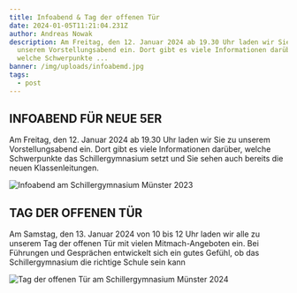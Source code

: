 ```yaml
---
title: Infoabend & Tag der offenen Tür
date: 2024-01-05T11:21:04.231Z
author: Andreas Nowak
description: Am Freitag, den 12. Januar 2024 ab 19.30 Uhr laden wir Sie zu
  unserem Vorstellungsabend ein. Dort gibt es viele Informationen darüber,
  welche Schwerpunkte ...
banner: /img/uploads/infoabemd.jpg
tags:
  - post
---
```

## INFOABEND FÜR NEUE 5ER

Am Freitag, den 12. Januar 2024 ab 19.30 Uhr laden wir Sie zu unserem Vorstellungsabend ein. Dort gibt es viele Informationen darüber, welche Schwerpunkte das Schillergymnasium setzt und Sie sehen auch bereits die neuen Klassenleitungen.

![Infoabend am Schillergymnasium Münster 2023](/img/uploads/infoabemd.jpg)

## TAG DER OFFENEN TÜR

Am Samstag, den 13. Januar 2024 von 10 bis 12 Uhr laden wir alle zu unserem Tag der offenen Tür mit vielen Mitmach-Angeboten ein. Bei Führungen und Gesprächen entwickelt sich ein gutes Gefühl, ob das Schillergymnasium die richtige Schule sein kann

![Tag der offenen Tür am Schillergymnasium Münster 2024](/img/uploads/tag-deer-offenen-tuer.jpg)